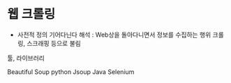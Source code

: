 # 웹 크롤링
 - 사전적 정의 기어다닌다
    해석 : Web상을 돌아다니면서 정보를 수집하는 행위
    크롤링, 스크래핑 등으로 불림

툴, 라이브러리

Beautiful Soup python
Jsoup Java
Selenium 

